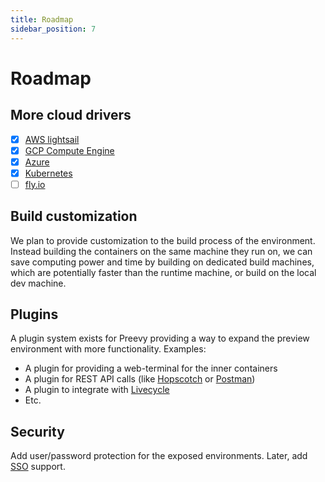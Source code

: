 ```yaml
---
title: Roadmap
sidebar_position: 7
---
```


# Roadmap

## More cloud drivers

- [x] [AWS lightsail](drivers/aws-lightsail.md)
- [x] [GCP Compute Engine](drivers/gcp-gce.md)
- [x] [Azure](https://azure.microsoft.com/)
- [x] [Kubernetes](drivers/kube-pod.md)
- [ ] [fly.io](https://fly.io/)

## Build customization

We plan to provide customization to the build process of the environment. Instead building the containers on the same machine they run on, we can save computing power and time by building on dedicated build machines, which are potentially faster than the runtime machine, or build on the local dev machine.

## Plugins

A plugin system exists for Preevy providing a way to expand the preview environment with more functionality.
Examples:
* A plugin for providing a web-terminal for the inner containers
* A plugin for REST API calls (like [Hopscotch](https://hoppscotch.io/) or [Postman](https://www.postman.com/))
* A plugin to integrate with [Livecycle](https://livecycle.io/)
* Etc.
## Security

Add user/password protection for the exposed environments. Later, add [SSO](https://en.wikipedia.org/wiki/Single_sign-on) support.